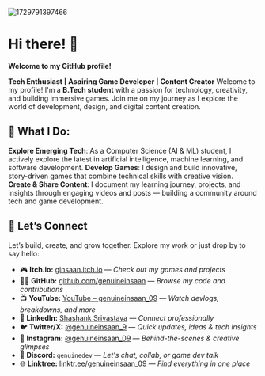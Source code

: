 ![1729791397466](https://github.com/user-attachments/assets/3a7ca1e7-434f-49c9-920c-39645e977df8)



# Hi there! 👋

**Welcome to my GitHub profile!**

**Tech Enthusiast | Aspiring Game Developer | Content Creator**
Welcome to my profile!
I'm a **B.Tech student** with a passion for technology, creativity, and building immersive games. Join me on my journey as I explore the world of development, design, and digital content creation.

## 🚀 What I Do:
**Explore Emerging Tech**: As a Computer Science (AI & ML) student, I actively explore the latest in artificial intelligence, machine learning, and software development.
**Develop Games**: I design and build innovative, story-driven games that combine technical skills with creative vision.
**Create & Share Content**: I document my learning journey, projects, and insights through engaging videos and posts — building a community around tech and game development.

## 🌟 Let’s Connect
Let’s build, create, and grow together. Explore my work or just drop by to say hello:

* 🎮 **Itch.io:** [ginsaan.itch.io](https://ginsaan.itch.io) — *Check out my games and projects*
* 🧑‍💻 **GitHub:** [github.com/genuineinsaan](https://github.com/genuineinsaan) — *Browse my code and contributions*
* 📺 **YouTube:** [YouTube – genuineinsaan\_09](https://www.youtube.com/channel/UCsQPFERQfyKhBkcvTB27YPg) — *Watch devlogs, breakdowns, and more*
* 💼 **LinkedIn:** [Shashank Srivastava](https://www.linkedin.com/in/shashank-srivastava-58269b281/) — *Connect professionally*
* 🐦 **Twitter/X:** [@genuineinsaan\_9](https://x.com/genuineinsaan_9) — *Quick updates, ideas & tech insights*
* 📸 **Instagram:** [@genuineinsaan\_09](https://www.instagram.com/genuineinsaan_09?igsh=MWRueW1sNGttdHk0ZA==) — *Behind-the-scenes & creative glimpses*
* 💬 **Discord:** `genuinedev` — *Let's chat, collab, or game dev talk*
* 🌐 **Linktree:** [linktr.ee/genuineinsaan\_09](https://linktr.ee/genuineinsaan_09) — *Find everything in one place*

